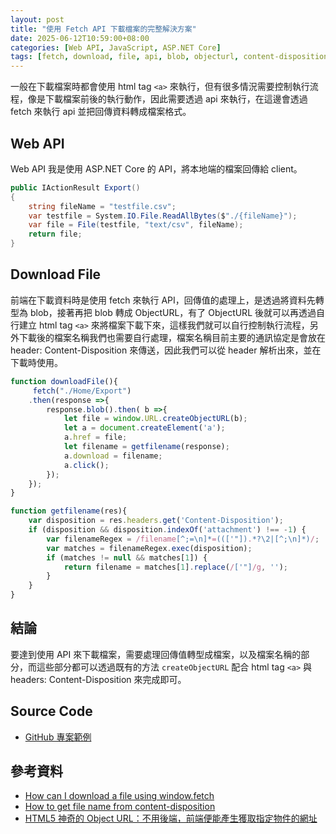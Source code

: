 ```yaml
---
layout: post
title: "使用 Fetch API 下載檔案的完整解決方案"
date: 2025-06-12T10:59:00+08:00
categories: [Web API, JavaScript, ASP.NET Core]
tags: [fetch, download, file, api, blob, objecturl, content-disposition, asp.net-core]
---
```


一般在下載檔案時都會使用 html tag `<a>` 來執行，但有很多情況需要控制執行流程，像是下載檔案前後的執行動作，因此需要透過 api 來執行，在這邊會透過 fetch 來執行 api 並把回傳資料轉成檔案格式。

## Web API

Web API 我是使用 ASP.NET Core 的 API，將本地端的檔案回傳給 client。

```csharp
public IActionResult Export()
{
    string fileName = "testfile.csv";
    var testfile = System.IO.File.ReadAllBytes($"./{fileName}");
    var file = File(testfile, "text/csv", fileName);
    return file;
}
```

## Download File

前端在下載資料時是使用 fetch 來執行 API，回傳值的處理上，是透過將資料先轉型為 blob，接著再把 blob 轉成 ObjectURL，有了 ObjectURL 後就可以再透過自行建立 html tag `<a>` 來將檔案下載下來，這樣我們就可以自行控制執行流程，另外下載後的檔案名稱我們也需要自行處理，檔案名稱目前主要的通訊協定是會放在 header: Content-Disposition 來傳送，因此我們可以從 header 解析出來，並在下載時使用。

```javascript
function downloadFile(){
     fetch("./Home/Export")
    .then(response =>{
        response.blob().then( b =>{
            let file = window.URL.createObjectURL(b);
            let a = document.createElement('a');
            a.href = file;
            let filename = getfilename(response);
            a.download = filename;
            a.click();
        });
    });
}

function getfilename(res){
    var disposition = res.headers.get('Content-Disposition');
    if (disposition && disposition.indexOf('attachment') !== -1) {
        var filenameRegex = /filename[^;=\n]*=((['"]).*?\2|[^;\n]*)/;
        var matches = filenameRegex.exec(disposition);
        if (matches != null && matches[1]) {
            return filename = matches[1].replace(/['"]/g, '');
        }
    }
}
```

## 結論

要達到使用 API 來下載檔案，需要處理回傳值轉型成檔案，以及檔案名稱的部分，而這些部分都可以透過既有的方法 `createObjectURL` 配合 html tag `<a>` 與 headers: Content-Disposition 來完成即可。

## Source Code

- [GitHub 專案範例](https://github.com/nuspaceline/downloadfile)

## 參考資料

- [How can I download a file using window.fetch](https://newbedev.com/how-can-i-download-a-file-using-window-fetch)
- [How to get file name from content-disposition](https://stackoverflow.com/questions/40939380/how-to-get-file-name-from-content-disposition)
- [HTML5 神奇的 Object URL：不用後端，前端便能產生獲取指定物件的網址](https://medium.com/@kf99916/html5-%E7%A5%9E%E5%A5%87%E7%9A%84-object-url-%E4%B8%8D%E7%94%A8%E5%BE%8C%E7%AB%AF-%E5%89%8D%E7%AB%AF%E4%BE%BF%E8%83%BD%E7%94%A2%E7%94%9F%E7%8D%B2%E5%8F%96%E6%8C%87%E5%AE%9A%E7%89%A9%E4%BB%B6%E7%9A%84%E7%B6%B2%E5%9D%80-6df283d58505)
